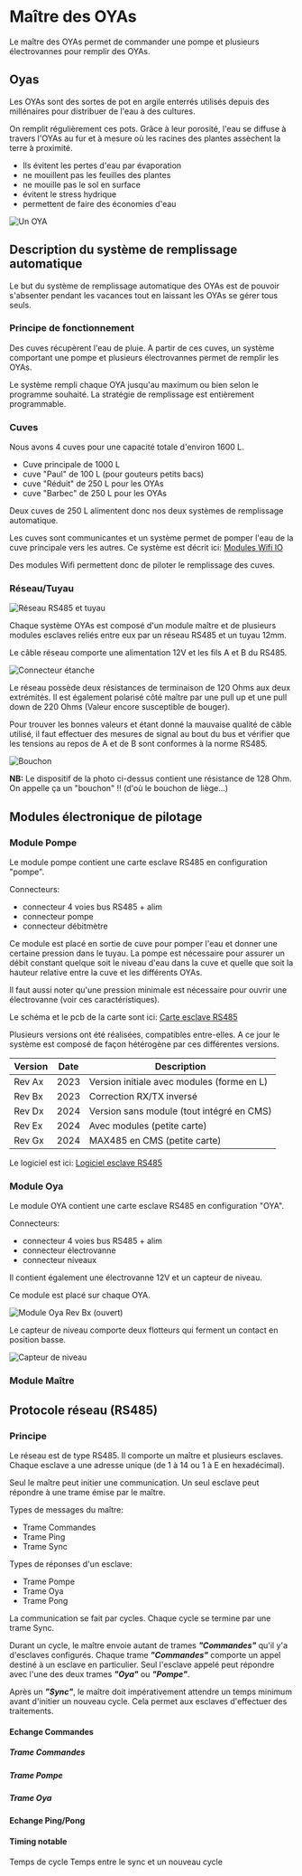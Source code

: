 # Maître des OYAsLe maître des OYAs permet de commander une pompe et plusieurs électrovannes pour remplir des OYAs.## OyasLes OYAs sont des sortes de pot en argile enterrés utilisés depuis des millénaires pour distribuer de l'eau à des cultures.On remplit régulièrement ces pots. Grâce à leur porosité, l'eau se diffuse à travers l'OYAs au fur et à mesure où les racines des plantes assèchent la terre à proximité.- Ils évitent les pertes d'eau par évaporation- ne mouillent pas les feuilles des plantes- ne mouille pas le sol en surface- évitent le stress hydrique- permettent de faire des économies d'eau![Un OYA](./images/un_oya.png)## Description du système de remplissage automatiqueLe but du système de remplissage automatique des OYAs est de pouvoir s'absenter pendant les vacances tout en laissant les OYAs se gérer tous seuls.### Principe de fonctionnementDes cuves récupèrent l'eau de pluie. A partir de ces cuves, un système comportant une pompe et plusieurs électrovannes permet de remplir les OYAs.Le système rempli chaque OYA jusqu'au maximum ou bien selon le programme souhaité. La stratégie de remplissage est entièrement programmable.### CuvesNous avons 4 cuves pour une capacité totale d'environ 1600 L.- Cuve principale de 1000 L- cuve  "Paul" de 100 L (pour gouteurs petits bacs)- cuve "Réduit" de 250 L pour les OYAs- cuve "Barbec" de 250 L pour les OYAsDeux cuves de 250 L alimentent donc nos deux systèmes de remplissage automatique.Les cuves sont communicantes et un système permet de pomper l'eau de la cuve principale vers les autres. Ce système est décrit ici: [Modules Wifi IO](..\jard_wemos)Des modules Wifi permettent donc de piloter le remplissage des cuves.### Réseau/Tuyau![Réseau RS485 et tuyau](./images/reseau.png)Chaque système OYAs est composé d'un module maître et de plusieurs modules esclaves reliés entre eux par un réseau RS485 et un tuyau 12mm.Le câble réseau comporte une alimentation 12V et les fils A et B du RS485.![Connecteur étanche](./images/connecteur.png)Le réseau possède deux résistances de terminaison de 120 Ohms aux deux extrémités. Il est également polarisé côté maître par une pull up et une pull down de 220 Ohms (Valeur encore susceptible de bouger).Pour trouver les bonnes valeurs et étant donné la mauvaise qualité de câble utilisé, il faut effectuer des mesures de signal au bout du bus et vérifier que les tensions au repos de A et de B sont conformes à la norme RS485. ![Bouchon](./images/bouchon.png)__NB:__ Le dispositif de la photo ci-dessus contient une résistance de 128 Ohm. On appelle ça un "bouchon" !! (d'où le bouchon de liège...)## Modules électronique de pilotage### Module PompeLe module pompe contient une carte esclave RS485 en configuration "pompe".Connecteurs:- connecteur 4 voies bus RS485 + alim- connecteur pompe- connecteur débitmètreCe module est placé en sortie de cuve pour pomper l'eau et donner une certaine pression dans le tuyau. La pompe est nécessaire pour assurer un débit constant quelque soit le niveau d'eau dans la cuve et quelle que soit la hauteur relative entre la cuve et les différents OYAs.Il faut aussi noter qu'une pression minimale est nécessaire pour ouvrir une électrovanne (voir ces caractéristiques).Le schéma et le pcb de la carte sont ici: [Carte esclave RS485](..\jard_485_slave\board)Plusieurs versions ont été réalisées, compatibles entre-elles. A ce jour le système est composé de façon hétérogène par ces différentes versions.Version | Date | Description-- | -- | --Rev Ax | 2023 | Version initiale avec modules (forme en L)Rev Bx | 2023 | Correction RX/TX inverséRev Dx | 2024 | Version sans module (tout intégré en CMS)Rev Ex | 2024 | Avec modules (petite carte)Rev Gx | 2024 | MAX485 en CMS (petite carte)Le logiciel est ici: [Logiciel esclave RS485](..\jard_485_slave\soft)### Module OyaLe module OYA contient une carte esclave RS485 en configuration "OYA".Connecteurs:- connecteur 4 voies bus RS485 + alim- connecteur électrovanne- connecteur niveauxIl contient également une électrovanne 12V et un capteur de niveau.Ce module est placé sur chaque OYA.![Module Oya Rev Bx (ouvert)](./images/mod_oya_revBx.png)Le capteur de niveau comporte deux flotteurs qui ferment un contact en position basse.![Capteur de niveau](./images/capteur_niveau.png)### Module Maître## Protocole réseau (RS485)### PrincipeLe réseau est de type RS485. Il comporte un maître et plusieurs esclaves. Chaque esclave a une adresse unique (de 1 à 14 ou 1 à E en hexadécimal).Seul le maître peut initier une communication. Un seul esclave peut répondre à une trame émise par le maître.Types de messages du maître:- Trame Commandes- Trame Ping- Trame SyncTypes de réponses d'un esclave:- Trame Pompe- Trame Oya- Trame PongLa communication se fait par cycles. Chaque cycle se termine par une trame Sync.Durant un cycle, le maître envoie autant de trames __*"Commandes"*__ qu'il y'a d'esclaves configurés. Chaque trame __*"Commandes"*__ comporte un appel destiné à un esclave en particulier. Seul l'esclave appelé peut répondre avec l'une des deux trames __*"Oya"*__ ou __*"Pompe"*__.Après un __*"Sync"*__, le maître doit impérativement attendre un temps minimum avant d'initier un nouveau cycle. Cela permet aux esclaves d'effectuer des traitements.#### Echange Commandes##### Trame Commandes##### Trame Pompe##### Trame Oya#### Echange Ping/Pong#### Timing notableTemps de cycleTemps entre le sync et un nouveau cycle